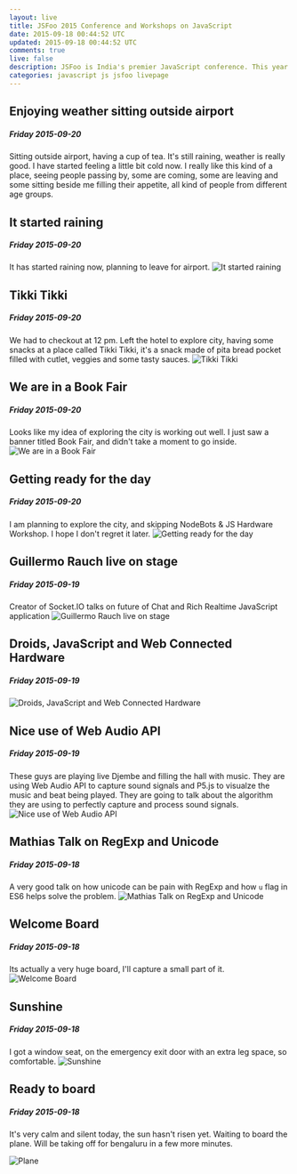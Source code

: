 ```yaml
---
layout: live
title: JSFoo 2015 Conference and Workshops on JavaScript
date: 2015-09-18 00:44:52 UTC
updated: 2015-09-18 00:44:52 UTC
comments: true
live: false
description: JSFoo is India's premier JavaScript conference. This year JSFoo is about the future of JavaScript. I am attending the two day conference on 18-19th September and a workshop on NodeBots & JS Hardware on 20th September in Bengaluru. 
categories: javascript js jsfoo livepage
---
```


Enjoying weather sitting outside airport
----
##### Friday 2015-09-20 #####
Sitting outside airport, having a cup of tea. It's still raining, weather is really good. I have started feeling a little bit cold now. I really like this kind of a place, seeing people passing by, some are coming, some are leaving and some sitting beside me filling their appetite, all kind of people from different age groups.


It started raining
----
##### Friday 2015-09-20 #####
It has started raining now, planning to leave for airport.
<img src="https://i.imgur.com/dsg28Kj.jpg" alt="It started raining" />

Tikki Tikki
----
##### Friday 2015-09-20 #####
We had to checkout at 12 pm. Left the hotel to explore city, having some snacks at a place called Tikki Tikki, it's a snack made of pita bread pocket filled with cutlet, veggies and some tasty sauces.
<img src="https://i.imgur.com/Fub28DE.jpg" alt="Tikki Tikki" />

We are in a Book Fair
----
##### Friday 2015-09-20 #####
Looks like my idea of exploring the city is working out well. I just saw a banner titled Book Fair, and didn't take a moment to go inside.
<img src="https://i.imgur.com/54Du7uB.jpg" alt="We are in a Book Fair" />


Getting ready for the day
----
##### Friday 2015-09-20 #####
I am planning to explore the city, and skipping NodeBots & JS Hardware Workshop. I hope I don't regret it later.
<img src="https://i.imgur.com/yT5rbzs.jpg" alt="Getting ready for the day" />



Guillermo Rauch live on stage
----
##### Friday 2015-09-19 #####
Creator of Socket.IO talks on future of Chat and Rich Realtime JavaScript application
<img src="https://i.imgur.com/fxBYyr6.jpg" alt="Guillermo Rauch live on stage" />


Droids, JavaScript and Web Connected Hardware
----
##### Friday 2015-09-19 #####
<img src="https://i.imgur.com/IPR6dnQ.jpg" alt="Droids, JavaScript and Web Connected Hardware" />

Nice use of Web Audio API
----
##### Friday 2015-09-19 #####
These guys are playing live Djembe and filling the hall with music. They are using Web Audio API to capture sound signals and P5.js to visualze the music and beat being played. They are going to talk about the algorithm they are using to perfectly capture and process sound signals.
<img src="https://i.imgur.com/PYnqSP6.jpg" alt="Nice use of Web Audio API" />


Mathias Talk on RegExp and Unicode
----
##### Friday 2015-09-18 #####
A very good talk on how unicode can be pain with RegExp and how `u` flag in ES6 helps solve the problem.
<img src="https://i.imgur.com/gnseXuA.jpg" alt="Mathias Talk on RegExp and Unicode" />

Welcome Board
----
##### Friday 2015-09-18 #####
Its actually a very huge board, I'll capture a small part of it.
<img src="https://i.imgur.com/m9AIzoG.jpg" alt="Welcome Board" />

Sunshine
----
##### Friday 2015-09-18 #####
I got a window seat, on the emergency exit door with an extra leg space, so comfortable.
<img src="https://i.imgur.com/pF3mxWP.jpg" alt="Sunshine" />

Ready to board
----
##### Friday 2015-09-18 #####

It's very calm and silent today, the sun hasn't risen yet. Waiting to board the plane. Will be taking off for bengaluru in a few more minutes.

<img src="https://i.imgur.com/879UMbF.jpg" alt="Plane" />
